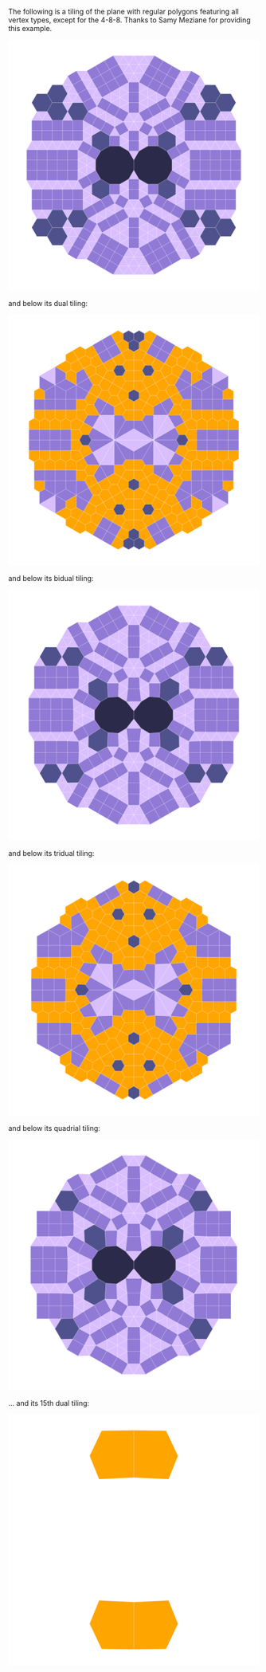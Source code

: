 The following is a tiling of the plane with regular polygons featuring all vertex types, except for the 4-8-8. Thanks to Samy Meziane for providing this example.

![Samy's tiling of the plane with regular polygons](output/samy_0.svg)

and below its dual tiling:

![Dual tiling of Samy's tiling](output/samy_1.svg)

and below its bidual tiling:

![Bidual tiling of Samy's tiling](output/samy_2.svg)

and below its tridual tiling:

![Tridual tiling of Samy's tiling](output/samy_3.svg)

and below its quadrial tiling:

![Quadrial tiling of Samy's tiling](output/samy_4.svg)

... and its 15th dual tiling:

![15th dual tiling of Samy's tiling](output/samy_15.svg)